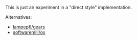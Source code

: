 This is just an experiment in a "direct style" implementation.

Alternatives:

- [lampepfl/gears](https://github.com/lampepfl/gears)
- [softwaremill/ox](https://github.com/softwaremill/ox)

